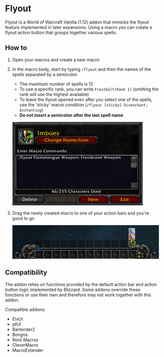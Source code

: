 # Flyout

Flyout is a World of Warcraft Vanilla (1.12) addon that mimicks the flyout feature implemented in later expansions. Using a macro you can create a flyout action button that groups together various spells.

## How to

1. Open your macros and create a new macro
2. In the macro body, start by typing `/flyout` and then the names of the spells separated by a semicolon

   - The maximum number of spells is 12
   - To use a specific rank, you can write `Frostbolt(Rank 1)` (omitting the rank will use the highest available)
   - To leave the flyout opened even after you select one of the spells, use the 'sticky' macro condition (`/flyout [sticky] Disenchant; Enchanting`)
   - **Do not insert a semicolon after the last spell name**

   ![Macro body example](screenshots/macro.png)

3. Drag the newly created macro to one of your action bars and you're good to go

   ![Flyout](screenshots/bar.png)

## Compatibility

The addon relies on functions provided by the default action bar and action button logic implemented by Blizzard. Some addons override these functions or use their own and therefore may not work together with this addon.

Compatible addons:

- ElvUI
- pfUI
- Bartender2
- Bongos
- Roid-Macros
- CleverMacro
- MacroExtender
